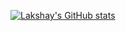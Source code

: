 [![Lakshay's GitHub stats](https://github-readme-stats.vercel.app/api?username=Lucky0108hide=stars,issues&show_icons=true&count_private=true&line_height=30?theme=vue-dark)](https://github.com/Lucky0108/Lucky0108)
